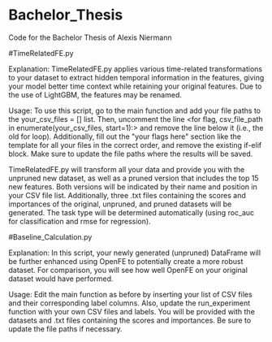 # Bachelor_Thesis
Code for the Bachelor Thesis of Alexis Niermann

#TimeRelatedFE.py

Explanation: TimeRelatedFE.py applies various time-related transformations to your dataset to extract hidden temporal information in the features, giving your model better time context while retaining your original features. Due to the use of LightGBM, the features may be renamed.

Usage: To use this script, go to the main function and add your file paths to the your_csv_files = [] list. Then, uncomment the line <for flag, csv_file_path in enumerate(your_csv_files, start=1):> and remove the line below it (i.e., the old for loop). Additionally, fill out the "your flags here" section like the template for all your files in the correct order, and remove the existing if-elif block. Make sure to update the file paths where the results will be saved.

TimeRelatedFE.py will transform all your data and provide you with the unpruned new dataset, as well as a pruned version that includes the top 15 new features. Both versions will be indicated by their name and position in your CSV file list. Additionally, three .txt files containing the scores and importances of the original, unpruned, and pruned datasets will be generated. The task type will be determined automatically (using roc_auc for classification and rmse for regression).

#Baseline_Calculation.py

Explanation: In this script, your newly generated (unpruned) DataFrame will be further enhanced using OpenFE to potentially create a more robust dataset. For comparison, you will see how well OpenFE on your original dataset would have performed.

Usage: Edit the main function as before by inserting your list of CSV files and their corresponding label columns. Also, update the run_experiment function with your own CSV files and labels. You will be provided with the datasets and .txt files containing the scores and importances. Be sure to update the file paths if necessary.

